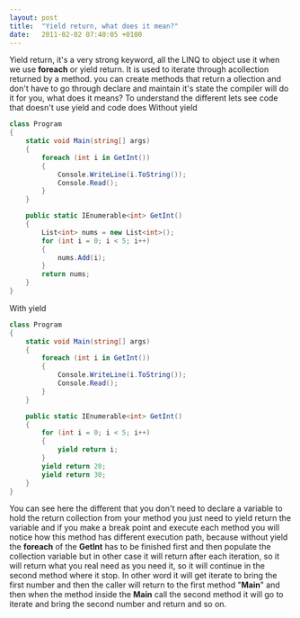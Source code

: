 ```yaml
---
layout: post
title:  "Yield return, what does it mean?"
date:   2011-02-02 07:40:05 +0100
---
```


Yield return, it\'s a very strong keyword, all the LINQ to object use it when we use **foreach** or yield return. It is used to iterate through acollection returned by a method. you can create methods that return a ollection and don\'t have to go through declare and maintain it\'s state the compiler will do it for you, what does it means? To understand the different lets see code that doesn\'t use yield and code does
Without yield 

```csharp
class Program 
{
    static void Main(string[] args) 
    {
        foreach (int i in GetInt()) 
        {
            Console.WriteLine(i.ToString());
            Console.Read();
        }
    }

    public static IEnumerable<int> GetInt() 
    {
        List<int> nums = new List<int>();
        for (int i = 0; i < 5; i++) 
        {
            nums.Add(i);
        }
        return nums;
    }
}

```

With yield 

```csharp
class Program 
{
    static void Main(string[] args) 
    {
        foreach (int i in GetInt()) 
        {
            Console.WriteLine(i.ToString());
            Console.Read();
        }
    }

    public static IEnumerable<int> GetInt() 
    {
        for (int i = 0; i < 5; i++) 
        {
            yield return i;
        }
        yield return 20;
        yield return 30;
    }
} 
```
You can see here the different that you don\'t need to declare a variable to hold the return collection from your method you just need to yield return the variable and if you make a break point and execute each method you will notice how this method has different execution path, because without yield the **foreach** of the **GetInt** has to be finished first and then populate the collection variable but in other case it will return after each iteration, so it will return what you real need as you need it, so it will continue in the second method where it stop. In other word it will get iterate to bring the first number and then the caller will return to the first method \"**Main**\" and then when the method inside the **Main** call the second method it will go to iterate and bring the second number and return and so on.

